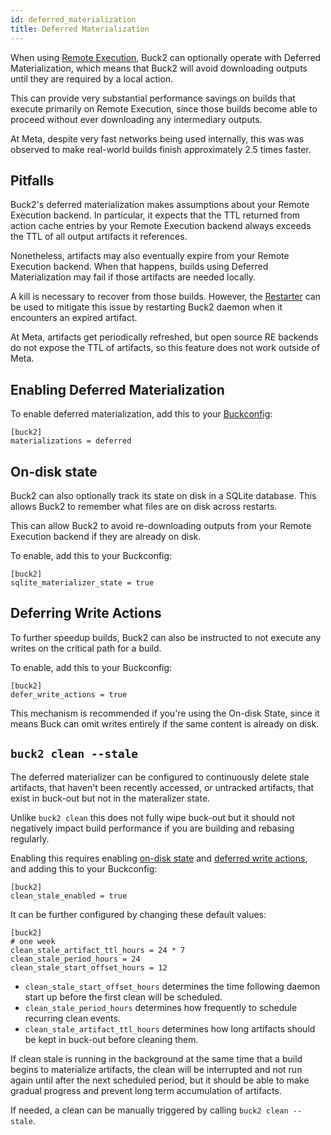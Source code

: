 ```yaml
---
id: deferred_materialization
title: Deferred Materialization
---
```


When using [Remote Execution](../remote_execution.md), Buck2 can optionally
operate with Deferred Materialization, which means that Buck2 will avoid
downloading outputs until they are required by a local action.

This can provide very substantial performance savings on builds that execute
primarily on Remote Execution, since those builds become able to proceed without
ever downloading any intermediary outputs.

At Meta, despite very fast networks being used internally, this was was observed
to make real-world builds finish approximately 2.5 times faster.

## Pitfalls

Buck2's deferred materialization makes assumptions about your Remote Execution
backend. In particular, it expects that the TTL returned from action cache
entries by your Remote Execution backend always exceeds the TTL of all output
artifacts it references.

Nonetheless, artifacts may also eventually expire from your Remote Execution
backend. When that happens, builds using Deferred Materialization may fail if
those artifacts are needed locally.

A kill is necessary to recover from those builds. However, the
[Restarter](restarter.md) can be used to mitigate this issue by restarting Buck2
daemon when it encounters an expired artifact.

<OssOnly>
At Meta, artifacts get periodically refreshed, but open source RE backends do not expose the TTL of artifacts, so this feature does not work outside of Meta.
</OssOnly>

## Enabling Deferred Materialization

To enable deferred materialization, add this to your
[Buckconfig](../../concepts/buckconfig.md):

```
[buck2]
materializations = deferred
```

## On-disk state

Buck2 can also optionally track its state on disk in a SQLite database. This
allows Buck2 to remember what files are on disk across restarts.

This can allow Buck2 to avoid re-downloading outputs from your Remote Execution
backend if they are already on disk.

To enable, add this to your Buckconfig:

```
[buck2]
sqlite_materializer_state = true
```

## Deferring Write Actions

To further speedup builds, Buck2 can also be instructed to not execute any
writes on the critical path for a build.

To enable, add this to your Buckconfig:

```
[buck2]
defer_write_actions = true
```

This mechanism is recommended if you're using the On-disk State, since it means
Buck can omit writes entirely if the same content is already on disk.

## `buck2 clean --stale`

The deferred materializer can be configured to continuously delete stale
artifacts, that haven't been recently accessed, or untracked artifacts, that
exist in buck-out but not in the materalizer state.

Unlike `buck2 clean` this does not fully wipe buck-out but it should not
negatively impact build performance if you are building and rebasing regularly.

Enabling this requires enabling [on-disk state](#on-disk-state) and
[deferred write actions](#deferring-write-actions), and adding this to your
Buckconfig:

```
[buck2]
clean_stale_enabled = true
```

It can be further configured by changing these default values:

```
[buck2]
# one week
clean_stale_artifact_ttl_hours = 24 * 7
clean_stale_period_hours = 24
clean_stale_start_offset_hours = 12
```

- `clean_stale_start_offset_hours` determines the time following daemon start up
  before the first clean will be scheduled.
- `clean_stale_period_hours` determines how frequently to schedule recurring
  clean events.
- `clean_stale_artifact_ttl_hours` determines how long artifacts should be kept
  in buck-out before cleaning them.

If clean stale is running in the background at the same time that a build begins
to materialize artifacts, the clean will be interrupted and not run again until
after the next scheduled period, but it should be able to make gradual progress
and prevent long term accumulation of artifacts.

If needed, a clean can be manually triggered by calling `buck2 clean --stale`.
